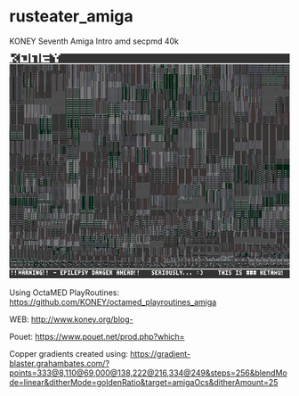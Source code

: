 # rusteater_amiga
KONEY Seventh Amiga Intro amd secpmd 40k

![Preview](https://github.com/KONEY/ketamuskolar_amiga/blob/main/preview.png)

Using OctaMED PlayRoutines: https://github.com/KONEY/octamed_playroutines_amiga

WEB: http://www.koney.org/blog-

Pouet: https://www.pouet.net/prod.php?which=

Copper gradients created using:
https://gradient-blaster.grahambates.com/?points=333@8,110@69,000@138,222@216,334@249&steps=256&blendMode=linear&ditherMode=goldenRatio&target=amigaOcs&ditherAmount=25